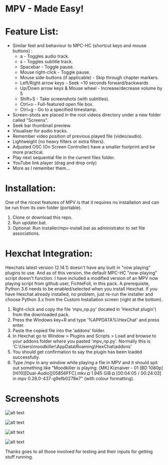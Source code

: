 # MPV - Made Easy!

# Feature List:

* Similar feel and behaviour to MPC-HC (shortcut keys and mouse buttons) :
     * a - Toggles audio track.
     * s - Toggles subtitle track.
     * Spacebar - Toggle pause.
     * Mouse right-click - Toggle pause.
     * Mouse side-buttons (if applicable) - Skip through chapter markers.
     * Left/Right arrow keys - Seek ~10 seconds forward/backwards
     * Up/Down arrow keys  & Mouse wheel - Increase/decrease volume by 5
     * Shift+S - Take screenshots (with subtitles).
     * Ctrl+o - Full-featured open file box.
     * Ctrl+g - Go to a specified timestamp. 
* Screen-shots are placed in the root videos directory under a new folder called "Screens".
* Seek bar thumbnail preview.
* Visualiser for audio tracks.
* Remember video position of previous played file (video/audio).
* Lightweight (no heavy filters or extra filters).
* Adjusted OSC (On Screen Controller) have a smaller footprint and be more practical.
* Play next sequential file in the current files folder.
* YouTube link player (drag and drop only)
* More as I remember them...


# Installation:

One of the nicest features of MPV is that it requires no installation and can be run from its own folder (portable).
1. Clone or download this repo.
2. Run updater.bat.
3. Optional: Run installer/mpv-install.bat as administrator to set file associations.


# Hexchat Integration:

Hexchats latest version (2.14.1) doesn't have any built in "now playing" plugins to use. And as of this version, the default MPC-HC "now-playing" script doesn't function. I have included a modified version of an MPV now playing script from github user, FichteFoll, in this pack. A prerequisite, Python 3.6 needs to be enabled/selected when you install Hexchat. If you have Hexchat already installed, no problem, just re-run the installer and choose Python 3.x from the Custom Installation screen (right at the bottom).

1. Right-click and copy the file 'mpv_np.py' (located in 'Hexchat plugin') from the downloaded pack.
2. Press the Windows key+R and type '%APPDATA%\HexChat' and press enter.
3. Paste the copied file into the 'addons' folder.
4. In Hexchat go to Window > Plugins and Scripts > Load and browse to your addons folder where you pasted 'mpv_np.py'. Normally this is 'C:\Users\moodkiller\AppData\Roaming\HexChat\addons'
5. You  should get confirmation to say the plugin has been loaded successfully.
6. Type /mpv in any window while playing a file in MPV and it should spit out something like "Moodkiller is playing: [MK] Kiznaiver - 01 [BD 1080p][Hi10][Dual-Audio][05856FFC].mkv ◘ 1.945 GiB ◘ [00:04:05 / 00:24:03] in mpv 0.28.0-437-g9efb0278e7" (with colour formatting).

# Screenshots
![alt text](https://i.imgur.com/GlXp12f.png "Open file window")

![alt text](https://i.imgur.com/E0W622O.png "OSC overview, Thumbnail preview, seek bar, volume bar, window title")

![alt text](https://i.imgur.com/nomUrXt.png "Seek to specified timestamp")

![alt text](https://i.imgur.com/xB3cbkY.png "HexChat 2.14.x now playing plugin")


Thanks goes to all those involved for testing and their inputs for getting stuff running. 
